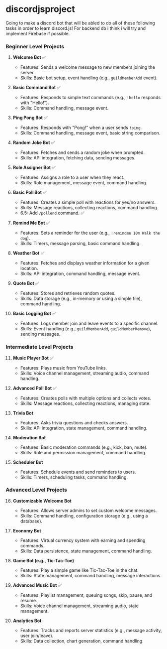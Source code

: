 # discordjsproject

Going to make a discord bot that will be abled to do all of these following tasks in order to learn discord.js!
For backend db i think i will try and implement Firebase if possible.

### Beginner Level Projects

1. **Welcome Bot** ✅
   - Features: Sends a welcome message to new members joining the server.
   - Skills: Basic bot setup, event handling (e.g., `guildMemberAdd` event).

2. **Basic Command Bot** ✅
   - Features: Responds to simple text commands (e.g., `!hello` responds with "Hello!").
   - Skills: Command handling, message event.

3. **Ping Pong Bot** ✅
   - Features: Responds with "Pong!" when a user sends `!ping`.
   - Skills: Command handling, message event, basic string comparison.

4. **Random Joke Bot** ✅
   - Features: Fetches and sends a random joke when prompted.
   - Skills: API integration, fetching data, sending messages.

5. **Role Assigner Bot** ✅
   - Features: Assigns a role to a user when they react.
   - Skills: Role management, message event, command handling.

6. **Basic Poll Bot** ✅
   - Features: Creates a simple poll with reactions for yes/no answers.
   - Skills: Message reactions, collecting reactions, command handling.
   - 6.5: Add `/pollend` command. ✅

7. **Remind Me Bot** ✅
   - Features: Sets a reminder for the user (e.g., `!remindme 10m Walk the dog`).
   - Skills: Timers, message parsing, basic command handling.

8. **Weather Bot** ✅
   - Features: Fetches and displays weather information for a given location.
   - Skills: API integration, command handling, message event.

9. **Quote Bot** ✅
   - Features: Stores and retrieves random quotes.
   - Skills: Data storage (e.g., in-memory or using a simple file), command handling.

10. **Basic Logging Bot** ✅
    - Features: Logs member join and leave events to a specific channel.
    - Skills: Event handling (e.g., `guildMemberAdd`, `guildMemberRemove`), sending messages.

### Intermediate Level Projects

11. **Music Player Bot** ✅
    - Features: Plays music from YouTube links.
    - Skills: Voice channel management, streaming audio, command handling.

12. **Advanced Poll Bot** ✅
    - Features: Creates polls with multiple options and collects votes.
    - Skills: Message reactions, collecting reactions, managing state.

13. **Trivia Bot**
    - Features: Asks trivia questions and checks answers.
    - Skills: API integration, state management, command handling.

14. **Moderation Bot**
    - Features: Basic moderation commands (e.g., kick, ban, mute).
    - Skills: Role and permission management, command handling.

15. **Scheduler Bot**
    - Features: Schedule events and send reminders to users.
    - Skills: Timers, scheduling tasks, command handling.

### Advanced Level Projects

16. **Customizable Welcome Bot**
    - Features: Allows server admins to set custom welcome messages.
    - Skills: Command handling, configuration storage (e.g., using a database).

17. **Economy Bot**
    - Features: Virtual currency system with earning and spending commands.
    - Skills: Data persistence, state management, command handling.

18. **Game Bot (e.g., Tic-Tac-Toe)**
    - Features: Play a simple game like Tic-Tac-Toe in the chat.
    - Skills: State management, command handling, message interactions.

19. **Advanced Music Bot** ✅
    - Features: Playlist management, queuing songs, skip, pause, and resume.
    - Skills: Voice channel management, streaming audio, state management.

20. **Analytics Bot**
    - Features: Tracks and reports server statistics (e.g., message activity, user join/leave).
    - Skills: Data collection, chart generation, command handling.